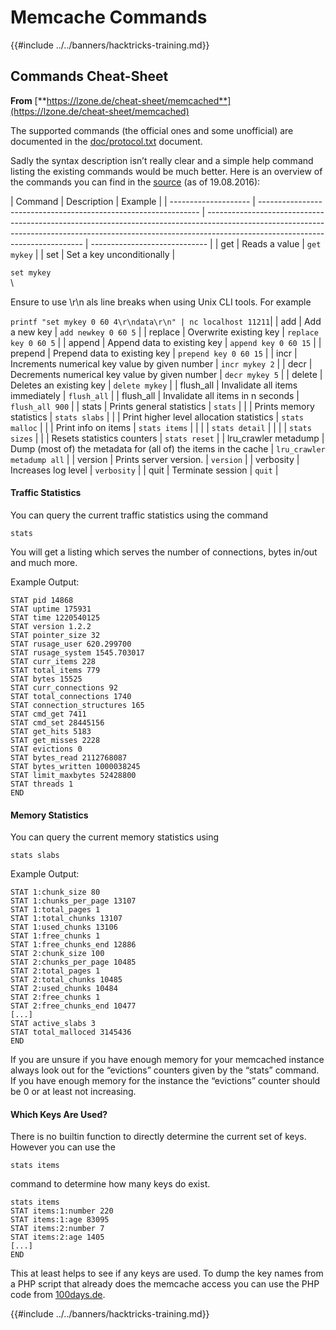 # Memcache Commands

\{{#include ../../banners/hacktricks-training.md\}}

## Commands Cheat-Sheet

**From** [**https://lzone.de/cheat-sheet/memcached**](https://lzone.de/cheat-sheet/memcached)

The supported commands (the official ones and some unofficial) are documented in the [doc/protocol.txt](https://github.com/memcached/memcached/blob/master/doc/protocol.txt) document.

Sadly the syntax description isn’t really clear and a simple help command listing the existing commands would be much better. Here is an overview of the commands you can find in the [source](https://github.com/memcached/memcached) (as of 19.08.2016):

\| Command | Description | Example | | -------------------- | --------------------------------------------------------------- | ----------------------------------------------------------------------------------------------------------------------------------------------------------------------------------------------------------- | ----------------------------- | | get | Reads a value | `get mykey` | | set | Set a key unconditionally |

`set mykey`\
\


Ensure to use \r\n als line breaks when using Unix CLI tools. For example

`printf "set mykey 0 60 4\r\ndata\r\n" | nc localhost 11211`| | add | Add a new key | `add newkey 0 60 5` | | replace | Overwrite existing key | `replace key 0 60 5` | | append | Append data to existing key | `append key 0 60 15` | | prepend | Prepend data to existing key | `prepend key 0 60 15` | | incr | Increments numerical key value by given number | `incr mykey 2` | | decr | Decrements numerical key value by given number | `decr mykey 5` | | delete | Deletes an existing key | `delete mykey` | | flush\_all | Invalidate all items immediately | `flush_all` | | flush\_all | Invalidate all items in n seconds | `flush_all 900` | | stats | Prints general statistics | `stats` | | | Prints memory statistics | `stats slabs` | | | Print higher level allocation statistics | `stats malloc` | | | Print info on items | `stats items` | | | | `stats detail` | | | | `stats sizes` | | | Resets statistics counters | `stats reset` | | lru\_crawler metadump | Dump (most of) the metadata for (all of) the items in the cache | `lru_crawler metadump all` | | version | Prints server version. | `version` | | verbosity | Increases log level | `verbosity` | | quit | Terminate session | `quit` |

#### Traffic Statistics <a href="#traffic-statistics" id="traffic-statistics"></a>

You can query the current traffic statistics using the command

```
stats
```

You will get a listing which serves the number of connections, bytes in/out and much more.

Example Output:

```
STAT pid 14868
STAT uptime 175931
STAT time 1220540125
STAT version 1.2.2
STAT pointer_size 32
STAT rusage_user 620.299700
STAT rusage_system 1545.703017
STAT curr_items 228
STAT total_items 779
STAT bytes 15525
STAT curr_connections 92
STAT total_connections 1740
STAT connection_structures 165
STAT cmd_get 7411
STAT cmd_set 28445156
STAT get_hits 5183
STAT get_misses 2228
STAT evictions 0
STAT bytes_read 2112768087
STAT bytes_written 1000038245
STAT limit_maxbytes 52428800
STAT threads 1
END
```

#### Memory Statistics <a href="#memory-statistics" id="memory-statistics"></a>

You can query the current memory statistics using

```
stats slabs
```

Example Output:

```
STAT 1:chunk_size 80
STAT 1:chunks_per_page 13107
STAT 1:total_pages 1
STAT 1:total_chunks 13107
STAT 1:used_chunks 13106
STAT 1:free_chunks 1
STAT 1:free_chunks_end 12886
STAT 2:chunk_size 100
STAT 2:chunks_per_page 10485
STAT 2:total_pages 1
STAT 2:total_chunks 10485
STAT 2:used_chunks 10484
STAT 2:free_chunks 1
STAT 2:free_chunks_end 10477
[...]
STAT active_slabs 3
STAT total_malloced 3145436
END
```

If you are unsure if you have enough memory for your memcached instance always look out for the “evictions” counters given by the “stats” command. If you have enough memory for the instance the “evictions” counter should be 0 or at least not increasing.

#### Which Keys Are Used? <a href="#which-keys-are-used" id="which-keys-are-used"></a>

There is no builtin function to directly determine the current set of keys. However you can use the

```
stats items
```

command to determine how many keys do exist.

```
stats items
STAT items:1:number 220
STAT items:1:age 83095
STAT items:2:number 7
STAT items:2:age 1405
[...]
END
```

This at least helps to see if any keys are used. To dump the key names from a PHP script that already does the memcache access you can use the PHP code from [100days.de](http://100days.de/serendipity/archives/55-Dumping-MemcacheD-Content-Keys-with-PHP.html).

\{{#include ../../banners/hacktricks-training.md\}}
